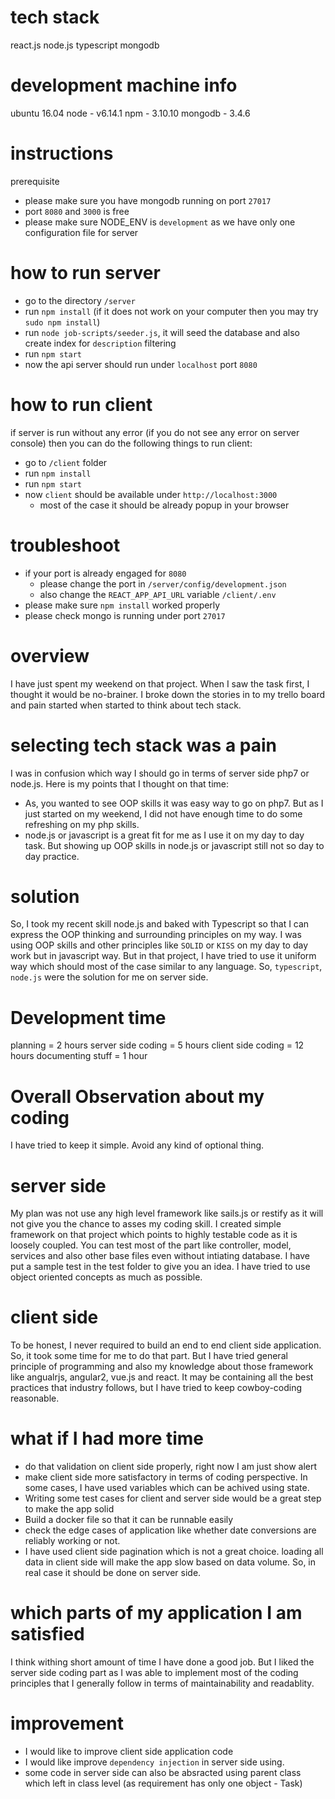 tech stack
==========
react.js
node.js
typescript
mongodb

development machine info
=======================
ubuntu 16.04
node - v6.14.1
npm - 3.10.10
mongodb - 3.4.6

instructions
============
prerequisite
- please make sure you have mongodb running on port `27017`
- port `8080` and `3000` is free
- please make sure NODE_ENV is `development` as we have only one configuration file for server

how to run server
=================
- go to the directory `/server`
- run `npm install` (if it does not work on your computer then you may try `sudo npm install`)
- run `node job-scripts/seeder.js`, it will seed the database and also create index for `description` filtering
- run `npm start`
- now the api server should run under `localhost` port `8080`

how to run client
=================
if server is run without any error (if you do not see any error on server console) then you can do the following things to run client:
- go to `/client` folder
- run `npm install`
- run `npm start`
- now `client` should be available under `http://localhost:3000`
  - most of the case it should be already popup in your browser

troubleshoot
============
- if your port is already engaged for `8080`
  - please change the port in `/server/config/development.json`
  - also change the `REACT_APP_API_URL` variable `/client/.env`
- please make sure `npm install` worked properly
- please check mongo is running under port `27017`

overview
========
I have just spent my weekend on that project. When I saw the task first, I thought it would be no-brainer. I broke down the stories in to my trello board and pain started when started to think about tech stack. 

selecting tech stack was a pain
==============================
I was in confusion which way I should go in terms of server side php7 or node.js. Here is my points that I thought on that time:
 - As, you wanted to see OOP skills it was easy way to go on php7. But as I just started on my weekend, I did not have enough time to do some refreshing on my php skills.
 - node.js or javascript is a great fit for me as I use it on my day to day task. But showing up OOP skills in node.js or javascript still not so day to day practice.

solution
========
So, I took my recent skill node.js and baked with Typescript so that I can express the OOP thinking and surrounding principles on my way. I was using OOP skills and other principles like `SOLID` or `KISS` on my day to day work but in javascript way. But in that project, I have tried to use it uniform way which should most of the case similar to any language. So, `typescript`, `node.js` were the solution for me on server side.

Development time
===============
planning = 2 hours
server side coding = 5 hours
client side coding = 12 hours
documenting stuff = 1 hour

Overall Observation about my coding
===================================
I have tried to keep it simple. Avoid any kind of optional thing.

server side
===========
My plan was not use any high level framework like sails.js or restify as it will not give you the chance to asses my coding skill. I created simple framework on that project which points to highly testable code as it is loosely coupled. You can test most of the part like controller, model, services and also other base files even without intiating database. I have put a sample test in the test folder to give you an idea. I have tried to use object oriented concepts as much as possible.

client side
===========
To be honest, I never required to build an end to end client side application. So, it took some time for me to do that part. But I have tried general principle of programming and also my knowledge about those framework like angualrjs, angular2, vue.js and react. It may be containing all the best practices that industry follows, but I have tried to keep cowboy-coding reasonable.

what if I had more time
=======================
- do that validation on client side properly, right now I am just show alert
- make client side more satisfactory in terms of coding perspective. In some cases, I have used variables which can be achived using state. 
- Writing some test cases for client and server side would be a great step to make the app solid
- Build a docker file so that it can be runnable easily
- check the edge cases of application like whether date conversions are reliably working or not.
- I have used client side pagination which is not a great choice. loading all data in client side will make the app slow based on data volume. So, in real case it should be done on server side.

which parts of my application I am satisfied
============================================
I think withing short amount of time I have done a good job. But I liked the server side coding part as I was able to implement most of the coding principles that I generally follow in terms of maintainability and  readablity. 

improvement
===========
- I would like to improve client side application code
- I would like improve `dependency injection` in server side using.
- some code in server side can also be absracted using parent class which left in class level (as requirement has only one object - Task)

